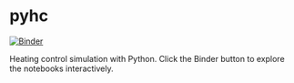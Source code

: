 # pyhc
 
 [![Binder](https://mybinder.org/badge_logo.svg)](https://mybinder.org/v2/gh/TomLXXVI/pyhc/master?urlpath=voila%2Ftree%2Fnotebooks)
 
 Heating control simulation with Python. Click the Binder button to explore the notebooks interactively.
